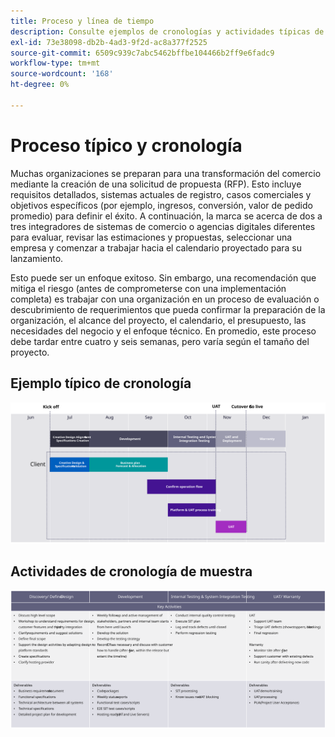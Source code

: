 ```yaml
---
title: Proceso y línea de tiempo
description: Consulte ejemplos de cronologías y actividades típicas de la implementación de Adobe Commerce.
exl-id: 73e38098-db2b-4ad3-9f2d-ac8a377f2525
source-git-commit: 6509c939c7abc5462bffbe104466b2ff9e6fadc9
workflow-type: tm+mt
source-wordcount: '168'
ht-degree: 0%

---
```


# Proceso típico y cronología

Muchas organizaciones se preparan para una transformación del comercio mediante la creación de una solicitud de propuesta (RFP). Esto incluye requisitos detallados, sistemas actuales de registro, casos comerciales y objetivos específicos (por ejemplo, ingresos, conversión, valor de pedido promedio) para definir el éxito. A continuación, la marca se acerca de dos a tres integradores de sistemas de comercio o agencias digitales diferentes para evaluar, revisar las estimaciones y propuestas, seleccionar una empresa y comenzar a trabajar hacia el calendario proyectado para su lanzamiento.

Esto puede ser un enfoque exitoso. Sin embargo, una recomendación que mitiga el riesgo (antes de comprometerse con una implementación completa) es trabajar con una organización en un proceso de evaluación o descubrimiento de requerimientos que pueda confirmar la preparación de la organización, el alcance del proyecto, el calendario, el presupuesto, las necesidades del negocio y el enfoque técnico. En promedio, este proceso debe tardar entre cuatro y seis semanas, pero varía según el tamaño del proyecto.

## Ejemplo típico de cronología

![Ejemplo típico de la cronología de implementación de comercio](../../assets/playbooks/timeline-example.svg)

## Actividades de cronología de muestra

![Actividades de cronología de implementación de comercio de muestra](../../assets/playbooks/timeline-activities-example.svg)
